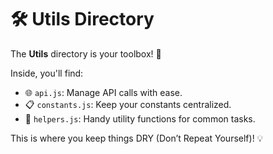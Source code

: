 # 🛠️ Utils Directory

The **Utils** directory is your toolbox! 🧰

Inside, you'll find:
- 🌐 `api.js`: Manage API calls with ease.
- 📋 `constants.js`: Keep your constants centralized.
- 🧠 `helpers.js`: Handy utility functions for common tasks.

This is where you keep things DRY (Don’t Repeat Yourself)! 💡
